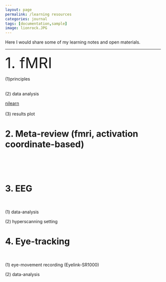 ```yaml
---
layout: page
permalink: /learning resources
categories: journal
tags: [documentation,sample]
image: lionrock.JPG
---
```


Here I would share some of my learning notes and open materials. <br>

---







<font size="12">  1. fMRI </font> <br>

(1)principles


<br>
(2) data analysis

[nilearn](https://nilearn.github.io/stable/index.html)<br>
<br>
(3) results plot<br>


<h1> 2. Meta-review (fmri, activation coordinate-based) </h1> <br>

<br>
<br>

<h1> 3. EEG </h1> <br>

(1) data-analysis <br>

(2) hyperscanning setting <br>



<h1> 4. Eye-tracking </h1> <br>

(1) eye-movement recording (Eyelink-SR1000) <br>

(2) data-analysis <br>


